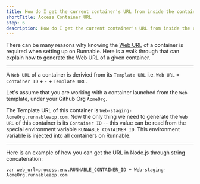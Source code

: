 ```yaml
---
title: How do I get the current container's URL from inside the container?
shortTitle: Access Container URL
step: 6
description: How do I get the current container's URL from inside the container?
---
```


There can be many reasons why knowing the [Web URL](networking/runnable_urls.md) of a container is required when setting up on Runnable. Here is a walk through that can explain how to generate the Web URL of a given container.

---

A `Web URL` of a container is derivied from its `Template URL` i.e. `Web URL` = `Container ID` + `-` + `Template URL`.

Let's assume that you are working with a container launched from the `Web` template, under your Github Org `AcmeOrg`.

The Template URL of this container is `Web-staging-AcmeOrg.runnableapp.com`. Now the only thing we need to generate the `Web URL` of this container is its ```Container ID``` -- this value can be read from the special environment variable `RUNNABLE_CONTAINER_ID`. This environment variable is injected into all containers on Runnable.

---

Here is an example of how you can get the URL in Node.js through string concatenation:

`var web_url=process.env.RUNNABLE_CONTAINER_ID + Web-staging-AcmeOrg.runnableapp.com`
